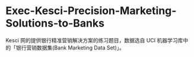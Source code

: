 # Exec-Kesci-Precision-Marketing-Solutions-to-Banks
Kesci 网的提供银行精准营销解决方案的练习题目，数据选自 UCI 机器学习库中的「银行营销数据集(Bank Marketing Data Set)」。
